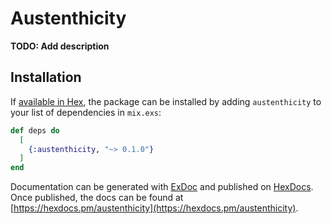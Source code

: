 # Austenthicity

**TODO: Add description**

## Installation

If [available in Hex](https://hex.pm/docs/publish), the package can be installed
by adding `austenthicity` to your list of dependencies in `mix.exs`:

```elixir
def deps do
  [
    {:austenthicity, "~> 0.1.0"}
  ]
end
```

Documentation can be generated with [ExDoc](https://github.com/elixir-lang/ex_doc)
and published on [HexDocs](https://hexdocs.pm). Once published, the docs can
be found at [https://hexdocs.pm/austenthicity](https://hexdocs.pm/austenthicity).

